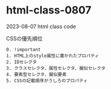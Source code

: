 # html-class-0807

2023-08-07 html class code

CSSの優先順位
```
0. !important
1. HTML上のstyle属性に書かれたプロパティ
2. IDセレクタ
3. クラスセレクタ、属性セレクタ、擬似セレクタ
4. 要素型セレクタ、擬似要素
5. CSSの記載順序がうしろのプロパティ
```
